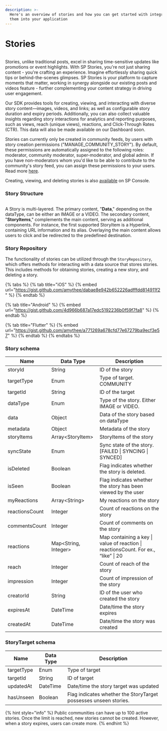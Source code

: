 ```yaml
---
description: >-
  Here's an overview of stories and how you can get started with integrating
  them into your application
---
```


# Stories

<figure><img src="../../../.gitbook/assets/Screenshot 2566-12-21 at 20.12.55.png" alt=""><figcaption></figcaption></figure>

Stories, unlike traditional posts, excel in sharing time-sensitive updates like promotions or event highlights. With SP Stories, you're not just sharing content - you're crafting an experience. Imagine effortlessly sharing quick tips or behind-the-scenes glimpses. SP Stories is your platform to capture moments that matter, working in synergy alongside our existing posts and videos feature - further complementing your content strategy in driving user engagement.

Our SDK provides tools for creating, viewing, and interacting with diverse story content—images, videos, and links; as well as configurable story duration and expiry periods. Additionally, you can also collect valuable insights regarding story interactions for analytics and reporting purposes, such as views, reach (unique views), reactions, and Click-Through Rates (CTR). This data will also be made available on our Dashboard soon.

Stories can currently only be created in community feeds, by users with story creation permissions ("MANAGE\_COMMUNITY\_STORY"). By default, these permissions are automatically assigned to the following roles: moderator, community moderator, super-moderator, and global admin. If you have non-moderators whom you'd like to be able to contribute to the community's story feed, you can assign these permissions to your users. Read more [here](https://docs.amity.co/amity-sdk/core-concepts/user/user-permission#permissions). &#x20;

Creating, viewing, and deleting stories is also [available](https://docs.amity.co/analytics-and-moderation/console/stories) on SP Console.&#x20;

### Story Structure



<figure><img src="../../../.gitbook/assets/Screenshot 2566-12-21 at 20.22.57.png" alt=""><figcaption></figcaption></figure>

A Story is multi-layered. The primary content, "**Data**," depending on the dataType, can be either an IMAGE or a VIDEO. The secondary content, "**StoryItems**," complements the main content, serving as additional components. For instance, the first supported StoryItem is a Hyperlink, containing URL information and its alias. Overlaying the main content allows users to click and be redirected to the predefined destination.

### Story Repository

The functionality of stories can be utilized through the `StoryRepository`, which offers methods for interacting with a data source that stores stories. This includes methods for obtaining stories, creating a new story, and deleting a story.

{% tabs %}
{% tab title="iOS" %}
{% embed url="https://gist.github.com/amythee/dabae8e942b652226adfffdd814911f2" %}
{% endtab %}

{% tab title="Android" %}
{% embed url="https://gist.github.com/4d966b687a17edc5192236b0f59f7fa8" %}
{% endtab %}

{% tab title="Flutter" %}
{% embed url="https://gist.github.com/amythee/a771269a678cfd77e67279ba9ecf3e57" %}
{% endtab %}
{% endtabs %}

### Story schema

| **Name**       | **Data Type**         | **Description**                                                                    |
| -------------- | --------------------- | ---------------------------------------------------------------------------------- |
| storyId        | String                | ID of the story                                                                    |
| targetType     | Enum                  | Type of target. COMMUNITY                                                          |
| targetId       | String                | ID of the target                                                                   |
| dataType       | Enum                  | Type of the story. Either IMAGE or VIDEO.                                          |
| data           | Object                | Data of the story based on dataType                                                |
| metadata       | Object                | Metadata of the story                                                              |
| storyItems     | Array\<StoryItem>     | StoryItems of the story                                                            |
| syncState      | Enum                  | Sync state of the story. \[FAILED \| SYNCING \| SYNCED]                            |
| isDeleted      | Boolean               | Flag indicates whether the story is deleted.                                       |
| isSeen         | Boolean               | Flag indicates whether the story has been viewed by the user                       |
| myReactions    | Array\<String>        | My reactions on the story                                                          |
| reactionsCount | Integer               | Count of reactions on the story                                                    |
| commentsCount  | Integer               | Count of comments on the story                                                     |
| reactions      | Map\<String, Integer> | Map containing a key \| value of reaction \| reactionsCount. For ex., “like” \| 20 |
| reach          | Integer               | Count of reach of the story                                                        |
| impression     | Integer               | Count of impression of the story                                                   |
| creatorId      | String                | ID of the user who created the story                                               |
| expiresAt      | DateTime              | Date/time the story expires                                                        |
| createdAt      | DateTime              | Date/time the story was created                                                    |

### StoryTarget schema

| **Name**   | **Data Type** | **Description**                                                  |
| ---------- | ------------- | ---------------------------------------------------------------- |
| targetType | Enum          | Type of target                                                   |
| targetId   | String        | ID of target                                                     |
| updatedAt  | DateTime      | Date/time the story target was updated                           |
| hasUnseen  | Boolean       | Flag indicates whether the StoryTarget possesses unseen stories. |

{% hint style="info" %}
Public communities can have up to 100 active stories. Once the limit is reached, new stories cannot be created. However, when a story expires, users can create more.
{% endhint %}
